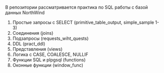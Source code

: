 В репозитории рассматривается практика по SQL работы с базой данных NorthWind

1. Простые запросы с SELECT (primitive_table_output, simple_sample 1-3)
2. Соединения (joins)
3. Подзапросы (requests_wiht_quests)
4. DDL (pract_ddl)
5. Представления (views)
6. Логика с CASE, COALESCE, NULLIF 
7. Функции SQL и plpgsql (functions)
8. Оконные функции (window_func)
